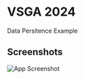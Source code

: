 
# VSGA 2024

Data Persitence Example



## Screenshots

![App Screenshot](https://raw.githubusercontent.com/yudiatmoko/vsga2024/08/08-data-persistence-example/screenshots/img.png)

